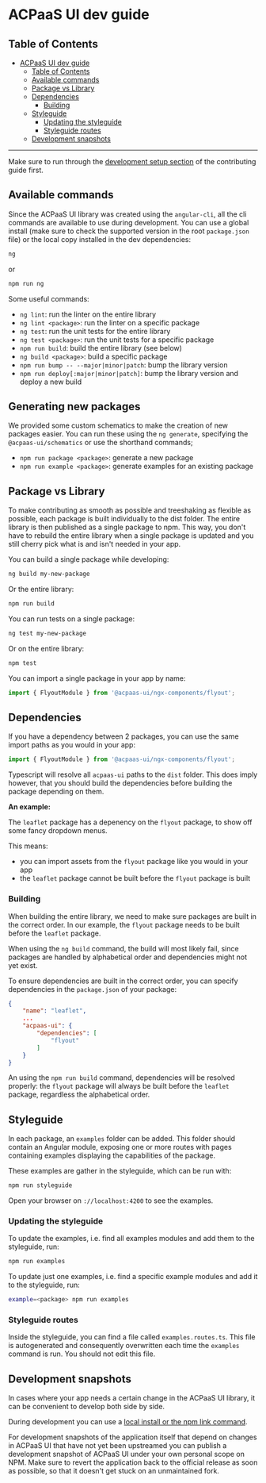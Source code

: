 # ACPaaS UI dev guide

## Table of Contents

- [ACPaaS UI dev guide](#acpaas-ui-dev-guide)
    - [Table of Contents](#table-of-contents)
    - [Available commands](#available-commands)
    - [Package vs Library](#package-vs-library)
    - [Dependencies](#dependencies)
        - [Building](#building)
    - [Styleguide](#styleguide)
        - [Updating the styleguide](#updating-the-styleguide)
        - [Styleguide routes](#styleguide-routes)
    - [Development snapshots](#development-snapshots)

---

Make sure to run through the [development setup section](../CONTRIBUTING.md#development-setup) of the contributing guide first.

## Available commands

Since the ACPaaS UI library was created using the `angular-cli`, all the cli commands are available to use during development. You can use a global install (make sure to check the supported version in the root `package.json` file) or the local copy installed in the dev dependencies:

```bash
ng
```

or

```bash
npm run ng
```

Some useful commands:

- `ng lint`: run the linter on the entire library
- `ng lint <package>`: run the linter on a specific package
- `ng test`: run the unit tests for the entire library
- `ng test <package>`: run the unit tests for a specific package
- `npm run build`: build the entire library (see below)
- `ng build <package>`: build a specific package
- `npm run bump -- --major|minor|patch`: bump the library version
- `npm run deploy[:major|minor|patch]`: bump the library version and deploy a new build

## Generating new packages

We provided some custom schematics to make the creation of new packages easier. You can run these using the `ng generate`, specifying the `@acpaas-ui/schematics` or use the shorthand commands;

- `npm run package <package>`: generate a new package
- `npm run example <package>`: generate examples for an existing package

## Package vs Library

To make contributing as smooth as possible and treeshaking as flexible as possible, each package is built individually to the dist folder. The entire library is then published as a single package to npm. This way, you don't have to rebuild the entire library when a single package is updated and you still cherry pick what is and isn't needed in your app.

You can build a single package while developing:

```bash
ng build my-new-package
```

Or the entire library:

```bash
npm run build
```

You can run tests on a single package:

```bash
ng test my-new-package
```

Or on the entire library:

```bash
npm test
```

You can import a single package in your app by name:

```typescript
import { FlyoutModule } from '@acpaas-ui/ngx-components/flyout';
```

## Dependencies

If you have a dependency between 2 packages, you can use the same import paths as you would in your app:

```typescript
import { FlyoutModule } from '@acpaas-ui/ngx-components/flyout';
```

Typescript will resolve all `acpaas-ui` paths to the `dist` folder. This does imply however, that you should build the dependencies before building the package depending on them.

**An example:**

The `leaflet` package has a depenency on the `flyout` package, to show off some fancy dropdown menus.

This means:

- you can import assets from the `flyout` package like you would in your app
- the `leaflet` package cannot be built before the `flyout` package is built

### Building

When building the entire library, we need to make sure packages are built in the correct order. In our example, the `flyout` package needs to be built before the `leaflet` package.

When using the `ng build` command, the build will most likely fail, since packages are handled by alphabetical order and dependencies might not yet exist.

To ensure dependencies are built in the correct order, you can specify dependencies in the `package.json` of your package:

```json
{
    "name": "leaflet",
    ...
    "acpaas-ui": {
        "dependencies": [
            "flyout"
        ]
    }
}
```

An using the `npm run build` command, dependencies will be resolved properly: the `flyout` package will always be built before the `leaflet` package, regardless the alphabetical order.

## Styleguide

In each package, an `examples` folder can be added. This folder should contain an Angular module, exposing one or more routes with pages containing examples displaying the capabilities of the package.

These examples are gather in the styleguide, which can be run with:

```bash
npm run styleguide
```

Open your browser on `://localhost:4200` to see the examples.

### Updating the styleguide

To update the examples, i.e. find all examples modules and add them to the styleguide, run:

```bash
npm run examples
```

To update just one examples, i.e. find a specific example modules and add it to the styleguide, run:

```bash
example=<package> npm run examples
```

### Styleguide routes

Inside the styleguide, you can find a file called `examples.routes.ts`. This file is autogenerated and consequently overwritten each time the `examples` command is run. You should not edit this file.

## Development snapshots

In cases where your app needs a certain change in the ACPaaS UI library, it can be convenient to develop both side by side.

During development you can use a [local install or the npm link command](https://medium.com/@the1mills/how-to-test-your-npm-module-without-publishing-it-every-5-minutes-1c4cb4b369be).

For development snapshots of the application itself that depend on changes in ACPaaS UI that have not yet been upstreamed you can publish a development snapshot of ACPaaS UI under your own personal scope on NPM. Make sure to revert the application back to the official release as soon as possible, so that it doesn't get stuck on an unmaintained fork.
